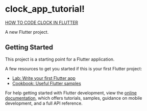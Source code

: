 # clock_app_tutorial!

[HOW TO CODE CLOCK IN FLUTTER](https://user-images.githubusercontent.com/87079834/217035020-8979eab8-b971-45eb-be6b-ba6931e050a7.png)


A new Flutter project.

## Getting Started

This project is a starting point for a Flutter application.

A few resources to get you started if this is your first Flutter project:

- [Lab: Write your first Flutter app](https://docs.flutter.dev/get-started/codelab)
- [Cookbook: Useful Flutter samples](https://docs.flutter.dev/cookbook)

For help getting started with Flutter development, view the
[online documentation](https://docs.flutter.dev/), which offers tutorials,
samples, guidance on mobile development, and a full API reference.
